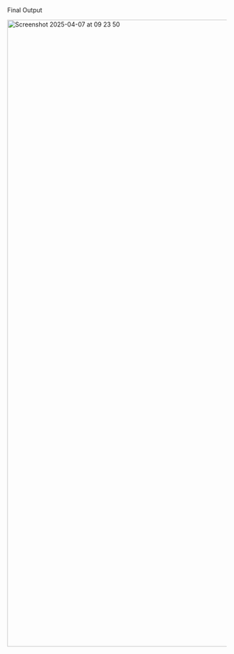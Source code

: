 Final Output

<img width="1440" alt="Screenshot 2025-04-07 at 09 23 50" src="https://github.com/user-attachments/assets/ac1dbe32-a31e-4990-8797-3a640260fd49" />
